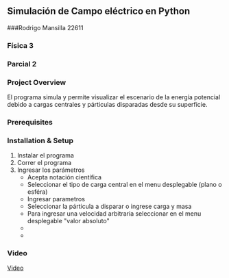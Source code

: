 ## Simulación de Campo eléctrico en Python
###Rodrigo Mansilla 22611
### Física 3
### Parcial 2
### Project Overview

El programa simula y permite visualizar el escenario de la energía potencial debido a cargas centrales y párticulas disparadas desde su superficie.


### Prerequisites

### Installation & Setup

1. Instalar el programa
2. Correr el programa
3. Ingresar los parámetros
   - Acepta notación científica
   - Seleccionar el tipo de carga central en el menu desplegable (plano o esféra)
   - Ingresar parametros
   - Seleccionar la párticula a disparar o ingrese carga y masa
   - Para ingresar una velocidad arbitraria seleccionar en el menu desplegable "valor absoluto"
   - 
   - 
### Video
[Video](https://youtu.be/djnsB2HqhRc?feature=shared)


